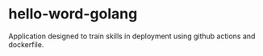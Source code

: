 # hello-word-golang
Application designed to train skills in deployment using github actions and dockerfile.
